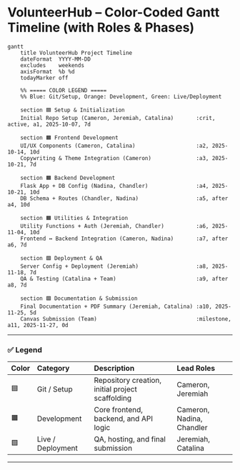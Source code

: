 # VolunteerHub – Color-Coded Gantt Timeline (with Roles & Phases)

```mermaid
gantt
    title VolunteerHub Project Timeline
    dateFormat  YYYY-MM-DD
    excludes    weekends
    axisFormat  %b %d
    todayMarker off

    %% ===== COLOR LEGEND =====
    %% Blue: Git/Setup, Orange: Development, Green: Live/Deployment

    section 🟦 Setup & Initialization
    Initial Repo Setup (Cameron, Jeremiah, Catalina)       :crit, active, a1, 2025-10-07, 7d

    section 🟧 Frontend Development
    UI/UX Components (Cameron, Catalina)                   :a2, 2025-10-14, 10d
    Copywriting & Theme Integration (Cameron)              :a3, 2025-10-21, 7d

    section 🟧 Backend Development
    Flask App + DB Config (Nadina, Chandler)               :a4, 2025-10-21, 10d
    DB Schema + Routes (Chandler, Nadina)                  :a5, after a4, 10d

    section 🟧 Utilities & Integration
    Utility Functions + Auth (Jeremiah, Chandler)          :a6, 2025-11-04, 10d
    Frontend ↔ Backend Integration (Cameron, Nadina)       :a7, after a6, 7d

    section 🟩 Deployment & QA
    Server Config + Deployment (Jeremiah)                  :a8, 2025-11-18, 7d
    QA & Testing (Catalina + Team)                         :a9, after a8, 7d

    section 🟩 Documentation & Submission
    Final Documentation + PDF Summary (Jeremiah, Catalina) :a10, 2025-11-25, 5d
    Canvas Submission (Team)                               :milestone, a11, 2025-11-27, 0d
```
---

### ✅ Legend

| Color | Category          | Description                                      | Lead Roles                |
| :---- | :---------------- | :----------------------------------------------- | :------------------------ |
| 🟦     | Git / Setup       | Repository creation, initial project scaffolding | Cameron, Jeremiah         |
| 🟧     | Development       | Core frontend, backend, and API logic            | Cameron, Nadina, Chandler |
| 🟩     | Live / Deployment | QA, hosting, and final submission                | Jeremiah, Catalina        |

---
